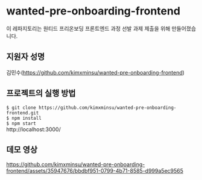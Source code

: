 # wanted-pre-onboarding-frontend

이 레파지토리는 원티드 프리온보딩 프론트엔드 과정 선발 과제 제출을 위해 만들어졌습니다.

## 지원자 성명
김민수(https://github.com/kimxminsu/wanted-pre-onboarding-frontend)

## 프로젝트의 실행 방법
`$ git clone https://github.com/kimxminsu/wanted-pre-onboarding-frontend.git`  
`$ npm install`  
`$ npm start`  
http://localhost:3000/

## 데모 영상
https://github.com/kimxminsu/wanted-pre-onboarding-frontend/assets/35947676/bbdbf951-0799-4b71-8585-d999a5ec9565